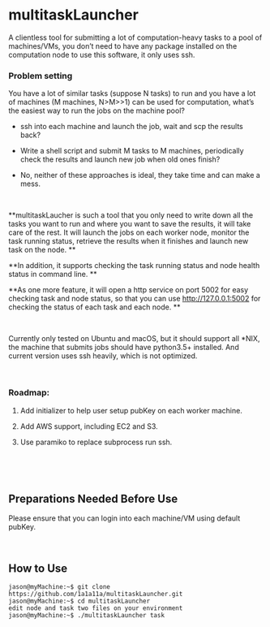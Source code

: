 multitaskLauncher
=================

A clientless tool for submitting a lot of computation-heavy tasks to a pool of
machines/VMs, you don’t need to have any package installed on the computation
node to use this software, it only uses ssh.

### Problem setting 

You have a lot of similar tasks (suppose N tasks) to run and you have a lot of
machines (M machines, N\>M\>\>1) can be used for computation, what’s the easiest
way to run the jobs on the machine pool?

-   ssh into each machine and launch the job, wait and scp the results back?

-   Write a shell script and submit M tasks to M machines, periodically check
    the results and launch new job when old ones finish?

-   No, neither of these approaches is ideal, they take time and can make a
    mess.

 

**multitaskLaucher is such a tool that you only need to write down all the tasks
you want to run and where you want to save the results, it will take care of the
rest. It will launch the jobs on each worker node, monitor the task running
status,  retrieve the results when it finishes and launch new task on the node.
**

**In addition, it supports checking the task running status and node health
status in command line. **

**As one more feature, it will open a http service on port 5002 for easy
checking task and node status, so that you can use http://127.0.0.1:5002 for
checking the status of each task and each node. **

 

Currently only tested on Ubuntu and macOS, but it should support all \*NIX, the
machine that submits jobs should have python3.5+ installed. And current version
uses ssh heavily, which is not optimized.

 

### Roadmap: 

1.  Add initializer to help user setup pubKey on each worker machine.

2.  Add AWS support, including EC2 and S3.

3.  Use paramiko to replace subprocess run ssh.

 

 

Preparations Needed Before Use 
-------------------------------

Please ensure that you can login into each machine/VM using default pubKey.

 

How to Use 
-----------

~~~~~~~~~~~~~~~~~~~~~~~~~~~~~~~~~~~~~~~~~~~~~~~~~~~~~~~~~~~~~~~~~~~~~~~~~~~~~~~~
jason@myMachine:~$ git clone https://github.com/1a1a11a/multitaskLauncher.git 
jason@myMachine:~$ cd multitaskLauncher
edit node and task two files on your environment 
jason@myMachine:~$ ./multitaskLauncher task 
~~~~~~~~~~~~~~~~~~~~~~~~~~~~~~~~~~~~~~~~~~~~~~~~~~~~~~~~~~~~~~~~~~~~~~~~~~~~~~~~

 

 
